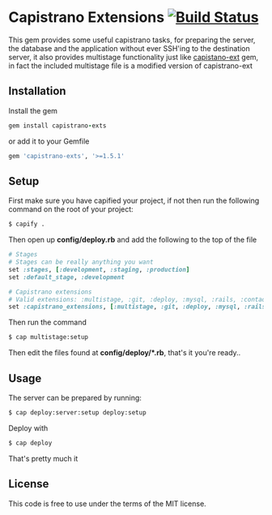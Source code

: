 Capistrano Extensions [![Build Status](http://travis-ci.org/TechnoGate/capistrano-exts.png)](http://travis-ci.org/TechnoGate/capistrano-exts)
=====
This gem provides some useful capistrano tasks, for preparing the server,
the database and the application without ever SSH'ing to the destination server,
it also provides multistage functionality just like [capistano-ext](https://github.com/capistrano/capistrano-ext)
gem, in fact the included multistage file is a modified version of capistrano-ext

Installation
------------

Install the gem

```ruby
gem install capistrano-exts
```

or add it to your Gemfile

```ruby
gem 'capistrano-exts', '>=1.5.1'
```

Setup
-----
First make sure you have capified your project, if not then run the following command on the root of your project:

```bash
$ capify .
```

Then open up __config/deploy.rb__ and add the following to the top of the file

```ruby
# Stages
# Stages can be really anything you want
set :stages, [:development, :staging, :production]
set :default_stage, :development

# Capistrano extensions
# Valid extensions: :multistage, :git, :deploy, :mysql, :rails, :contao, :contents, :god, :unicorn, :servers
set :capistrano_extensions, [:multistage, :git, :deploy, :mysql, :rails, :servers]
```

Then run the command

```bash
$ cap multistage:setup
```

Then edit the files found at __config/deploy/*.rb__, that's it you're ready..

Usage
-----

The server can be prepared by running:

```bash
$ cap deploy:server:setup deploy:setup
```

Deploy with

```bash
$ cap deploy
```

That's pretty much it


License
-------
This code is free to use under the terms of the MIT license.
